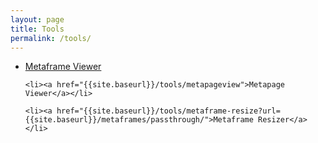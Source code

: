 ```yaml
---
layout: page
title: Tools
permalink: /tools/
---
```


<ul id="tools">
	<li><a href="{{site.baseurl}}/tools/metaframeview?url={{site.baseurl}}/metaframes/example00_iframe1/">Metaframe Viewer</a></li>

	<li><a href="{{site.baseurl}}/tools/metapageview">Metapage Viewer</a></li>

	<li><a href="{{site.baseurl}}/tools/metaframe-resize?url={{site.baseurl}}/metaframes/passthrough/">Metaframe Resizer</a></li>
</ul>